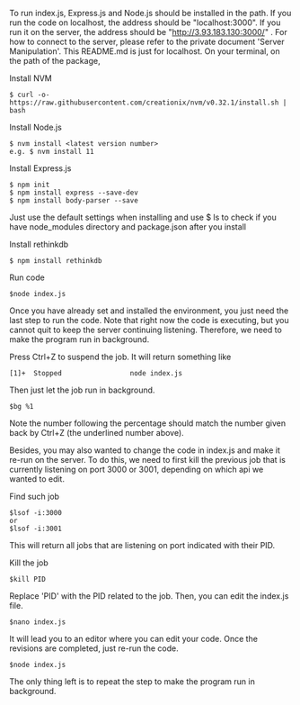 To run index.js, Express.js and Node.js should be installed in the path.  If you run the code on localhost, the address should be "localhost:3000". If you run it on the server, the address should be "http://3.93.183.130:3000/" . For how to connect to the server, please refer to the private document 'Server Manipulation'. This README.md is just for localhost. On your terminal, on the path of the package, 

Install NVM 
    
    $ curl -o- https://raw.githubusercontent.com/creationix/nvm/v0.32.1/install.sh | bash
    
Install Node.js
    
    
    $ nvm install <latest version number>
    e.g. $ nvm install 11
    
Install Express.js


    $ npm init
    $ npm install express --save-dev
    $ npm install body-parser --save
Just use the default settings when installing and use $ ls to check if you have node_modules directory and package.json after you install

Install rethinkdb


    $ npm install rethinkdb
Run code


    $node index.js

Once you have already set and installed the environment, you just need the last step to run the code. Note that right now the code is executing, but you cannot quit to keep the server continuing listening. Therefore, we need to make the program run in background. 

Press Ctrl+Z to suspend the job. It will return something like 
    
    [1]+  Stopped                 node index.js 
Then just let the job run in background. 
    
    
    $bg %1
Note the number following the percentage should match the number given back by Ctrl+Z (the underlined number above). 

Besides, you may also wanted to change the code in index.js and make it re-run on the server. To do this, we need to first kill the previous job that is currently listening on port 3000 or 3001, depending on which api we wanted to edit. 

Find such job
    
    
    $lsof -i:3000
    or
    $lsof -i:3001

This will return all jobs that are listening on port indicated with their PID. 

Kill the job
    
    
    $kill PID

Replace 'PID' with the PID related to the job. 
Then, you can edit the index.js file. 

    $nano index.js

It will lead you to an editor where you can edit your code. Once the revisions are completed, just re-run the code.

    $node index.js

The only thing left is to repeat the step to make the program run in background. 

